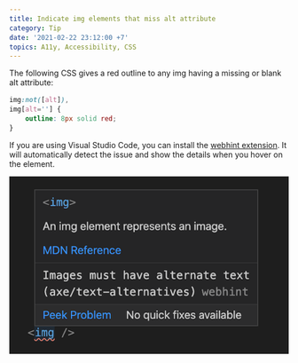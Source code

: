 ```yaml
---
title: Indicate img elements that miss alt attribute
category: Tip
date: '2021-02-22 23:12:00 +7'
topics: A11y, Accessibility, CSS
---
```


The following CSS gives a red outline to any img having a missing or blank alt attribute:

```css
img:not([alt]),
img[alt=''] {
    outline: 8px solid red;
}
```

If you are using Visual Studio Code, you can install the [webhint extension](https://marketplace.visualstudio.com/items?itemName=webhint.vscode-webhint). It will automatically detect the issue and show the details when you hover on the element.

![webhint image](/img/webhint-img.png)
